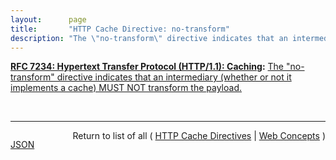 ```yaml
---
layout:      page
title:       "HTTP Cache Directive: no-transform"
description: "The \"no-transform\" directive indicates that an intermediary (whether or not it implements a cache) MUST NOT transform the payload."
---
```


**[RFC 7234: Hypertext Transfer Protocol (HTTP/1.1): Caching](/specs/IETF/RFC/7234 "The Hypertext Transfer Protocol (HTTP) is an application-level protocol for distributed, collaborative, hypertext information systems. This document defines requirements on HTTP caches and the associated header fields that control cache behavior or indicate cacheable response messages."):** [The "no-transform" directive indicates that an intermediary (whether or not it implements a cache) MUST NOT transform the payload.](http://tools.ietf.org/html/rfc7234#section-5.2.1.6 "Read documentation for HTTP Cache Directive &#34;no-transform&#34;")

<br/>
<hr/>

<p style="float : left"><a href="no-transform.json" title="JSON representing this particular Web Concept">JSON</a></p>
<p style="text-align: right">Return to list of all ( <a href="../http-cache-directives">HTTP Cache Directives</a> | <a href="../">Web Concepts</a> )</p>
